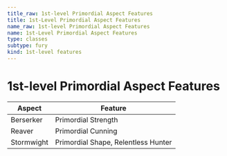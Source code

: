 ```yaml
---
title_raw: 1st-level Primordial Aspect Features
title: 1st-Level Primordial Aspect Features
name_raw: 1st-level Primordial Aspect Features
name: 1st-Level Primordial Aspect Features
type: classes
subtype: fury
kind: 1st-level features
---
```


# 1st-level Primordial Aspect Features

| Aspect     | Feature                             |
| ---------- | ----------------------------------- |
| Berserker  | Primordial Strength                 |
| Reaver     | Primordial Cunning                  |
| Stormwight | Primordial Shape, Relentless Hunter |
